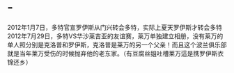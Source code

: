 # -

2012年1月7日，多特官宣罗伊斯从门兴转会多特，实际上夏天罗伊斯才转会多特
2012年7月29日，多特VS华沙莱吉亚的友谊赛，莱万单独建立相册，没有莱万的单人照分别是克洛普和罗伊斯，克洛普是莱万的另一个父亲！而且这个波兰俱乐部就是当年莱万受伤的时候抛弃他的老东家。（有豆腐丝姐吐槽莱万這是携罗伊斯衣锦还乡）
